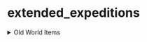 # extended_expeditions

<details>
    <summary>Old World Items</summary>

- Test1

<details>
  <summary>Old World Items</summary>

- Test1

</details>

</details>

